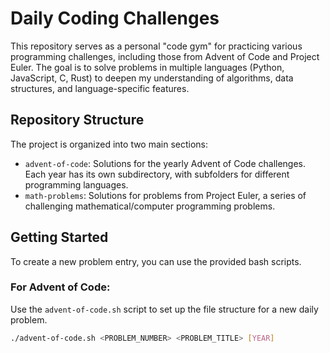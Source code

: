 # Daily Coding Challenges

This repository serves as a personal "code gym" for practicing various programming challenges, including those from Advent of Code and Project Euler. The goal is to solve problems in multiple languages (Python, JavaScript, C, Rust) to deepen my understanding of algorithms, data structures, and language-specific features.

## Repository Structure

The project is organized into two main sections:

- `advent-of-code`: Solutions for the yearly Advent of Code challenges. Each year has its own subdirectory, with subfolders for different programming languages.
- `math-problems`: Solutions for problems from Project Euler, a series of challenging mathematical/computer programming problems.

## Getting Started

To create a new problem entry, you can use the provided bash scripts.

### For Advent of Code:

Use the `advent-of-code.sh` script to set up the file structure for a new daily problem.

```sh
./advent-of-code.sh <PROBLEM_NUMBER> <PROBLEM_TITLE> [YEAR]
```
